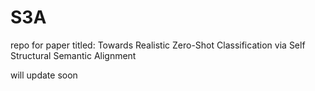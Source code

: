 # S3A
repo for paper titled: Towards Realistic Zero-Shot Classification via Self Structural Semantic Alignment

will update soon
